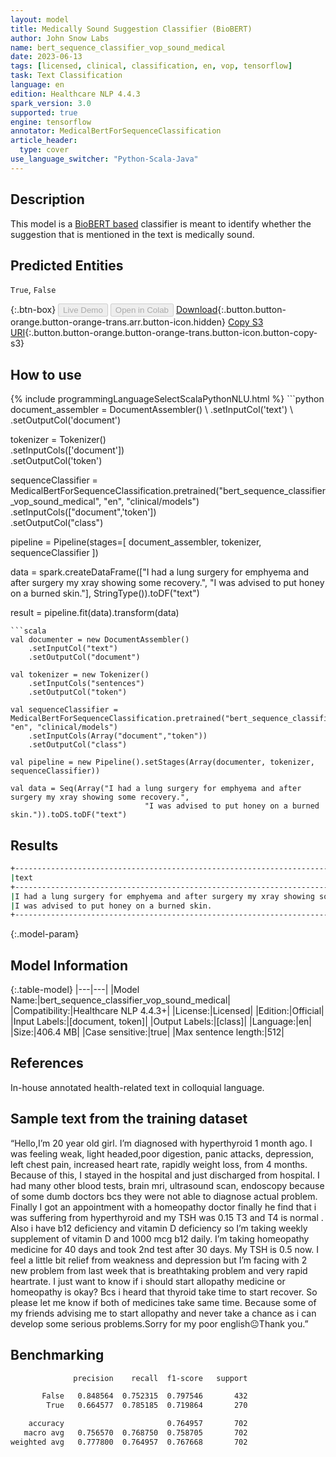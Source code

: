 ```yaml
---
layout: model
title: Medically Sound Suggestion Classifier (BioBERT)
author: John Snow Labs
name: bert_sequence_classifier_vop_sound_medical
date: 2023-06-13
tags: [licensed, clinical, classification, en, vop, tensorflow]
task: Text Classification
language: en
edition: Healthcare NLP 4.4.3
spark_version: 3.0
supported: true
engine: tensorflow
annotator: MedicalBertForSequenceClassification
article_header:
  type: cover
use_language_switcher: "Python-Scala-Java"
---
```


## Description

This model is a [BioBERT based](https://github.com/dmis-lab/biobert) classifier is meant to identify whether the suggestion that is mentioned in the text is medically sound.

## Predicted Entities

`True`, `False`

{:.btn-box}
<button class="button button-orange" disabled>Live Demo</button>
<button class="button button-orange" disabled>Open in Colab</button>
[Download](https://s3.amazonaws.com/auxdata.johnsnowlabs.com/clinical/models/bert_sequence_classifier_vop_sound_medical_en_4.4.3_3.0_1686673701807.zip){:.button.button-orange.button-orange-trans.arr.button-icon.hidden}
[Copy S3 URI](s3://auxdata.johnsnowlabs.com/clinical/models/bert_sequence_classifier_vop_sound_medical_en_4.4.3_3.0_1686673701807.zip){:.button.button-orange.button-orange-trans.button-icon.button-copy-s3}

## How to use



<div class="tabs-box" markdown="1">
{% include programmingLanguageSelectScalaPythonNLU.html %}
```python
document_assembler = DocumentAssembler() \
    .setInputCol('text') \
    .setOutputCol('document')

tokenizer = Tokenizer() \
    .setInputCols(['document']) \
    .setOutputCol('token')

sequenceClassifier = MedicalBertForSequenceClassification.pretrained("bert_sequence_classifier_vop_sound_medical", "en", "clinical/models")\
    .setInputCols(["document",'token'])\
    .setOutputCol("class")

pipeline = Pipeline(stages=[
    document_assembler, 
    tokenizer,
    sequenceClassifier
])

data = spark.createDataFrame(["I had a lung surgery for emphyema and after surgery my xray showing some recovery.",
                              "I was advised to put honey on a burned skin."], StringType()).toDF("text")
                              
result = pipeline.fit(data).transform(data)
```
```scala
val documenter = new DocumentAssembler() 
    .setInputCol("text") 
    .setOutputCol("document")

val tokenizer = new Tokenizer()
    .setInputCols("sentences")
    .setOutputCol("token")

val sequenceClassifier = MedicalBertForSequenceClassification.pretrained("bert_sequence_classifier_vop_sound_medical", "en", "clinical/models")
    .setInputCols(Array("document","token"))
    .setOutputCol("class")

val pipeline = new Pipeline().setStages(Array(documenter, tokenizer, sequenceClassifier))

val data = Seq(Array("I had a lung surgery for emphyema and after surgery my xray showing some recovery.",
                              "I was advised to put honey on a burned skin.")).toDS.toDF("text")
```
</div>

## Results

```bash
+----------------------------------------------------------------------------------+-------+
|text                                                                              |result |
+----------------------------------------------------------------------------------+-------+
|I had a lung surgery for emphyema and after surgery my xray showing some recovery.|[True] |
|I was advised to put honey on a burned skin.                                      |[False]|
+----------------------------------------------------------------------------------+-------+
```

{:.model-param}
## Model Information

{:.table-model}
|---|---|
|Model Name:|bert_sequence_classifier_vop_sound_medical|
|Compatibility:|Healthcare NLP 4.4.3+|
|License:|Licensed|
|Edition:|Official|
|Input Labels:|[document, token]|
|Output Labels:|[class]|
|Language:|en|
|Size:|406.4 MB|
|Case sensitive:|true|
|Max sentence length:|512|

## References

In-house annotated health-related text in colloquial language.

## Sample text from the training dataset

“Hello,I’m 20 year old girl. I’m diagnosed with hyperthyroid 1 month ago. I was feeling weak, light headed,poor digestion, panic attacks, depression, left chest pain, increased heart rate, rapidly weight loss, from 4 months. Because of this, I stayed in the hospital and just discharged from hospital. I had many other blood tests, brain mri, ultrasound scan, endoscopy because of some dumb doctors bcs they were not able to diagnose actual problem. Finally I got an appointment with a homeopathy doctor finally he find that i was suffering from hyperthyroid and my TSH was 0.15 T3 and T4 is normal . Also i have b12 deficiency and vitamin D deficiency so I’m taking weekly supplement of vitamin D and 1000 mcg b12 daily. I’m taking homeopathy medicine for 40 days and took 2nd test after 30 days. My TSH is 0.5 now. I feel a little bit relief from weakness and depression but I’m facing with 2 new problem from last week that is breathtaking problem and very rapid heartrate. I just want to know if i should start allopathy medicine or homeopathy is okay? Bcs i heard that thyroid take time to start recover. So please let me know if both of medicines take same time. Because some of my friends advising me to start allopathy and never take a chance as i can develop some serious problems.Sorry for my poor english😐Thank you.”

## Benchmarking

```bash
              precision    recall  f1-score   support

       False   0.848564  0.752315  0.797546       432
        True   0.664577  0.785185  0.719864       270

    accuracy                       0.764957       702
   macro avg   0.756570  0.768750  0.758705       702
weighted avg   0.777800  0.764957  0.767668       702
```